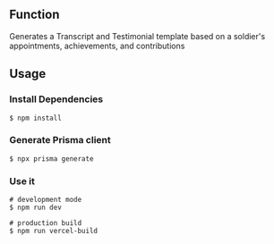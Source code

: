 ## Function
Generates a Transcript and Testimonial template based on a soldier's appointments, achievements, and contributions

## Usage

### Install Dependencies

```
$ npm install
```

### Generate Prisma client

```
$ npx prisma generate
```


### Use it

```
# development mode
$ npm run dev

# production build
$ npm run vercel-build
```
